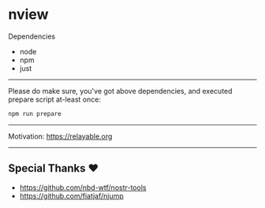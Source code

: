 # nview

Dependencies
- node
- npm
- just

---

Please do make sure, you've got above dependencies, and executed prepare script at-least once:
```sh
npm run prepare
```

---

Motivation: https://relayable.org

---

## Special Thanks ♥️
- https://github.com/nbd-wtf/nostr-tools
- https://github.com/fiatjaf/njump
